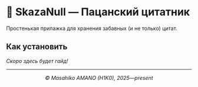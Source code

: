 # 📜 SkazaNull — Пацанский цитатник

Простенькая прилажка для хранения забавных (и не только) цитат.

## Как установить

*Скоро здесь будет гайд!*

---

<p align="center"><i>&copy; Masahiko AMANO (H1K0), 2025—present</i></p>
